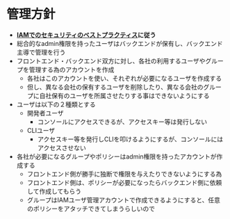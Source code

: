 # 管理方針

- **[IAMでのセキュリティのベストプラクティス](https://docs.aws.amazon.com/ja_jp/IAM/latest/UserGuide/best-practices.html)に従う**
- 総合的なadmin権限を持ったユーザはバックエンドが保有し、バックエンド主導で管理を行う
- フロントエンド・バックエンド双方に対し、各社の利用するユーザやグループを管理する為のアカウントを作成
  - 各社はこのアカウントを使い、それぞれが必要になるユーザを作成する
  - 但し、異なる会社の保有するユーザを削除したり、異なる会社のグループに自社保有のユーザを所属させたりする事はできないようにする
- ユーザは以下の２種類とする
  - 開発者ユーザ
    - コンソールにアクセスできるが、アクセスキー等は発行しない
  - CLIユーザ
    - アクセスキー等を発行しCLIを叩けるようにするが、コンソールにはアクセスさせない
- 各社が必要になるグループやポリシーはadmin権限を持ったアカウントが作成する
  - フロントエンド側が勝手に独断で権限を与えたりできないようにする為
  - フロントエンド側は、ポリシーが必要になったらバックエンド側に依頼して作成してもらう
  - グループはIAMユーザ管理アカウントで作成できるようにすると、任意のポリシーをアタッチできてしまうらしいので

